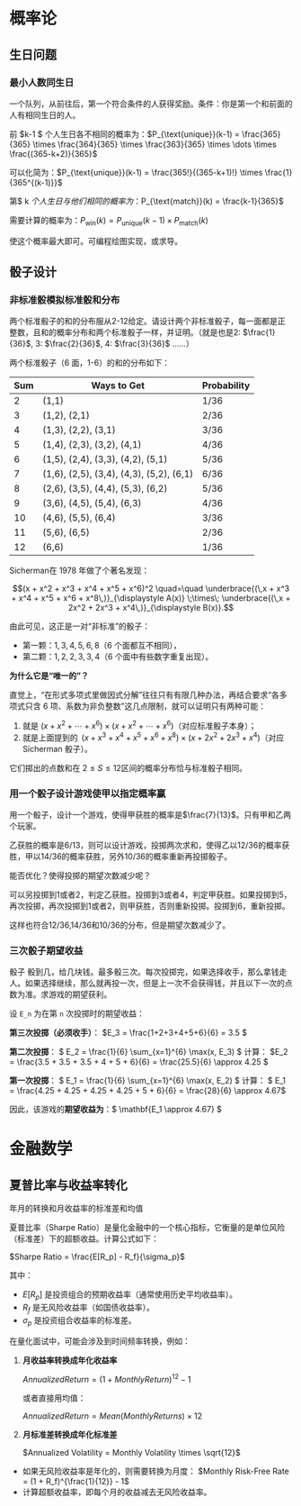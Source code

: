 # 概率论

## 生日问题

### 最小人数同生日

一个队列，从前往后，第一个符合条件的人获得奖励。条件：你是第一个和前面的人有相同生日的人。

前 $k-1 $ 个人生日各不相同的概率为：$P_{\text{unique}}(k-1) = \frac{365}{365} \times \frac{364}{365} \times \frac{363}{365} \times \dots \times \frac{(365-k+2)}{365}$

可以化简为：$P_{\text{unique}}(k-1) = \frac{365!}{(365-k+1)!} \times \frac{1}{365^{(k-1)}}$

第$ k $个人生日与他们相同的概率为：$P_{\text{match}}(k) = \frac{k-1}{365}$

需要计算的概率为：$P_{\text{win}}(k) = P_{\text{unique}}(k-1) \times P_{\text{match}}(k)$

使这个概率最大即可。可编程绘图实现，或求导。

## 骰子设计

### 非标准骰模拟标准骰和分布

两个标准骰子的和的分布服从2-12给定。请设计两个非标准骰子，每一面都是正整数，且和的概率分布和两个标准骰子一样，并证明。（就是也是2: $\frac{1}{36}$, 3: $\frac{2}{36}$, 4: $\frac{3}{36}$ ……）

两个标准骰子（6 面，1-6）的和的分布如下：

| Sum  | Ways to Get                              | Probability |
| ---- | ---------------------------------------- | ----------- |
| 2    | (1,1)                                    | 1/36        |
| 3    | (1,2), (2,1)                             | 2/36        |
| 4    | (1,3), (2,2), (3,1)                      | 3/36        |
| 5    | (1,4), (2,3), (3,2), (4,1)               | 4/36        |
| 6    | (1,5), (2,4), (3,3), (4,2), (5,1)        | 5/36        |
| 7    | (1,6), (2,5), (3,4), (4,3), (5,2), (6,1) | 6/36        |
| 8    | (2,6), (3,5), (4,4), (5,3), (6,2)        | 5/36        |
| 9    | (3,6), (4,5), (5,4), (6,3)               | 4/36        |
| 10   | (4,6), (5,5), (6,4)                      | 3/36        |
| 11   | (5,6), (6,5)                             | 2/36        |
| 12   | (6,6)                                    | 1/36        |

Sicherman在 1978 年做了个著名发现：

$$(x + x^2 + x^3 + x^4 + x^5 + x^6)^2 \quad=\quad \underbrace{(\,x + x^3 + x^4 + x^5 + x^6 + x^8\,)}_{\displaystyle A(x)} \;\times\; \underbrace{(\,x + 2x^2 + 2x^3 + x^4\,)}_{\displaystyle B(x)}.$$

由此可见，这正是一对“非标准”的骰子：

- 第一颗：1, 3, 4, 5, 6, 8（6 个面都互不相同），
- 第二颗：1, 2, 2, 3, 3, 4（6 个面中有些数字重复出现）。

**为什么它是“唯一的”？**

直觉上，“在形式多项式里做因式分解”往往只有有限几种办法，再结合要求“各多项式只含 6 项、系数为非负整数”这几点限制，就可以证明只有两种可能：

1. 就是 $(x + x^2 + \cdots + x^6)\times(x + x^2 + \cdots + x^6)$（对应标准骰子本身）；
2. 就是上面提到的  $(x + x^3 + x^4 + x^5 + x^6 + x^8)\times(x + 2x^2 + 2x^3 + x^4)$（对应 Sicherman 骰子）。

它们掷出的点数和在 $2\le S\le 12$区间的概率分布恰与标准骰子相同。

### 用一个骰子设计游戏使甲以指定概率赢

用一个骰子，设计一个游戏，使得甲获胜的概率是$\frac{7}{13}$。只有甲和乙两个玩家。

乙获胜的概率是6/13，则可以设计游戏，投掷两次求和，使得乙以12/36的概率获胜，甲以14/36的概率获胜，另外10/36的概率重新再投掷骰子。

能否优化？使得投掷的期望次数减少呢？

可以另投掷到1或者2，判定乙获胜。投掷到3或者4，判定甲获胜。如果投掷到5，再次投掷，再次投掷到1或者2，则甲获胜，否则重新投掷。投掷到6，重新投掷。

这样也符合12/36,14/36和10/36的分布，但是期望次数减少了。

### 三次骰子期望收益

骰子 骰到几，给几块钱。最多骰三次。每次投掷完，如果选择收手，那么拿钱走人。如果选择继续，那么就再投一次，但是上一次不会获得钱，并且以下一次的点数为准。求游戏的期望获利。

设 `E_n` 为在第 `n` 次投掷时的期望收益：

**第三次投掷（必须收手）**：  $E_3 = \frac{1+2+3+4+5+6}{6} = 3.5 $ 

**第二次投掷**：   $ E_2 = \frac{1}{6} \sum_{x=1}^{6} \max(x, E_3) $    计算：  $E_2 = \frac{3.5 + 3.5 + 3.5 + 4 + 5 + 6}{6} = \frac{25.5}{6} \approx 4.25   $ 

**第一次投掷**： $ E_1 = \frac{1}{6} \sum_{x=1}^{6} \max(x, E_2)   $  计算：   $  E_1 = \frac{4.25 + 4.25 + 4.25 + 4.25 + 5 + 6}{6} = \frac{28}{6} \approx 4.67$ 

因此，该游戏的**期望收益为**：$   \mathbf{E_1 \approx 4.67} $

# 金融数学

## 夏普比率与收益率转化

年月的转换和月收益率的标准差和均值

夏普比率（Sharpe Ratio）是量化金融中的一个核心指标，它衡量的是单位风险（标准差）下的超额收益。计算公式如下：

$Sharpe Ratio = \frac{E[R_p] - R_f}{\sigma_p}$

其中：

- $E[R_p]$ 是投资组合的预期收益率（通常使用历史平均收益率）。
- $R_f$ 是无风险收益率（如国债收益率）。
- $\sigma_p$ 是投资组合收益率的标准差。

在量化面试中，可能会涉及到时间频率转换，例如：

1. **月收益率转换成年化收益率**

   $Annualized Return = (1 + Monthly Return)^{12} - 1$

   或者直接用均值：

   $Annualized Return = Mean(Monthly Returns) \times 12$

2. **月标准差转换成年化标准差**

   $Annualized Volatility = Monthly Volatility \times \sqrt{12}$

- 如果无风险收益率是年化的，则需要转换为月度： $Monthly Risk-Free Rate = (1 + R_f)^{\frac{1}{12}} - 1$
- 计算超额收益率，即每个月的收益减去无风险收益率。



